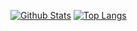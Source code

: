 [![Github Stats](https://github-readme-stats.vercel.app/api?username=itzthemeow&show_icons=true&theme=slateorange&count_private=true&include_all_commits=true)](https://github.com/)
[![Top Langs](https://github-readme-stats.vercel.app/api/top-langs/?username=itzthemeow&layout=compact&theme=radical)](https://github.com/)
